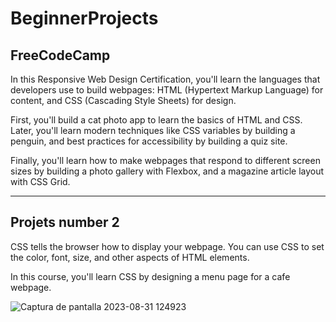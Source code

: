 # BeginnerProjects

## FreeCodeCamp

In this Responsive Web Design Certification, you'll learn the languages that developers use to build webpages: HTML (Hypertext Markup Language) for content, and CSS (Cascading Style Sheets) for design.

First, you'll build a cat photo app to learn the basics of HTML and CSS. Later, you'll learn modern techniques like CSS variables by building a penguin, and best practices for accessibility by building a quiz site.

Finally, you'll learn how to make webpages that respond to different screen sizes by building a photo gallery with Flexbox, and a magazine article layout with CSS Grid.

---
## Projets number 2

CSS tells the browser how to display your webpage. You can use CSS to set the color, font, size, and other aspects of HTML elements.

In this course, you'll learn CSS by designing a menu page for a cafe webpage.

![Captura de pantalla 2023-08-31 124923](https://github.com/PIMIENTA-S/BeginnerProjects/assets/80433456/17cee3e8-23da-43be-b433-216be1f57403)